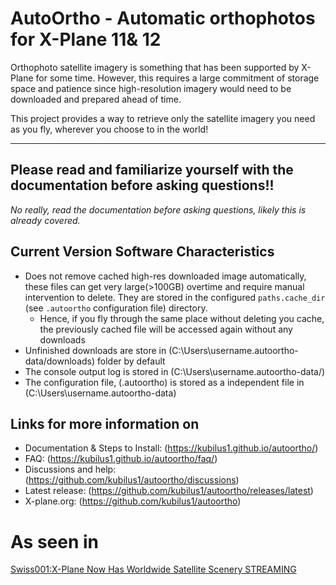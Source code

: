 # AutoOrtho - Automatic orthophotos for X-Plane 11& 12

Orthophoto satellite imagery is something that has been supported by X-Plane
for some time.  However, this requires a large commitment of storage
space and patience since high-resolution imagery would need to be downloaded and prepared
ahead of time.

This project provides a way to retrieve only the satellite imagery you need as you fly,
wherever you choose to in the world!

---
Please read and familiarize yourself with the documentation before asking
questions!!
---

_No really, read the documentation before asking questions, likely this is
already covered._

## Current Version Software Characteristics
* Does not remove cached high-res downloaded image automatically, these files can get very large(>100GB) overtime and require manual intervention to delete.  They are stored in the configured `paths.cache_dir` (see `.autoortho` configuration file) directory.
  * Hence, if you fly through the same place without deleting you cache, the previously cached file will be accessed again without any downloads
* Unfinished downloads are store in (C:\Users\username\.autoortho-data/downloads) folder by default
* The console output log is stored in (C:\Users\username\.autoortho-data/)
* The configuration file, (.autoortho) is stored as a independent file in (C:\Users\username\.autoortho-data)

## Links for more information on
* Documentation & Steps to Install: (https://kubilus1.github.io/autoortho/)
* FAQ: (https://kubilus1.github.io/autoortho/faq/)
* Discussions and help: (https://github.com/kubilus1/autoortho/discussions)
* Latest release: (https://github.com/kubilus1/autoortho/releases/latest)
* X-plane.org: (https://github.com/kubilus1/autoortho)

# As seen in
[Swiss001:X-Plane Now Has Worldwide Satellite Scenery STREAMING](https://www.youtube.com/watch?v=qTbBCW2xZRg&t=1sg)
